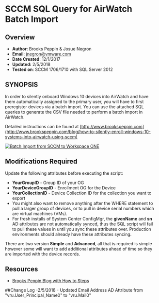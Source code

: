 # SCCM SQL Query for AirWatch Batch Import

## Overview
- **Author**: Brooks Peppin & Josue Negron
- **Email**: jnegron@vmware.com
- **Date Created**: 12/1/2017
- **Updated:** 2/5/2018
- **Tested on**: SCCM 1706/1710 with SQL Server 2012

## SYNOPSIS
In order to silently onboard Windows 10 devices into AirWatch and have them automatically assigned to the primary user, you will have to first preregister devices via a batch import. You can use the attached SQL queries to generate the CSV file needed to perform a batch import in AirWatch. 

Detailed instructions can be found at [http://www.brookspeppin.com](http://www.brookspeppin.com/blog/how-to-silently-enroll-windows-10-systems-into-airwatch-using-sccm)

[![Batch Import from SCCM to Workspace ONE](https://img.youtube.com/vi/93j-WL6LZBk/0.jpg)](https://www.youtube.com/watch?v=93j-WL6LZBk)

## Modifications Required
Update the following attributes before executing the script: 

- **YourGroupID** - Group ID of your OG
- **YourDeviceGroupID** - Enrollment OG for the Device
- **YourCollectionID** - Device Collection ID for the collection you want to export
- You might also want to remove anything after the WHERE statement to pull a larger group of devices, or to pull in device serial numbers which are virtual machines (VMs). 
- For fresh installs of System Center ConfigMgr, the **givenName** and **sn** AD attributes are not automatically synced, thus the SQL script will fail to pull these values in until you sync these attributes over. Production environments should already have these attributes syncing. 

        
There are two version **Simple** and **Advanced**, all that is required is simple however some will want to add additional attributes ahead of time so they are imported with the device records. 

## Resources
- [Brooks Peppin Blog with How to Steps](http://www.brookspeppin.com/blog/how-to-silently-enroll-windows-10-systems-into-airwatch-using-sccm)

##Change Log
-2/5/2018 - Updated Email Address AD Attribute from "vru.User_Principal_Name0" to "vru.Mail0"



